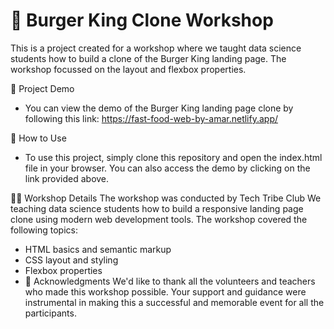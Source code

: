 
 # 🍔 Burger King Clone Workshop
This is a project created for a workshop where we taught data science students how to build a clone of the Burger King landing page. The workshop focussed on the layout and flexbox properties.

🚀 Project Demo
- You can view the demo of the Burger King landing page clone by following this link: https://fast-food-web-by-amar.netlify.app/

📖 How to Use
- To use this project, simply clone this repository and open the index.html file in your browser. You can also access the demo by clicking on the link provided above.

👨‍🏫 Workshop Details
The workshop was conducted by Tech Tribe Club We teaching data science students how to build a responsive landing page clone using modern web development tools. The workshop covered the following topics:

- HTML basics and semantic markup
- CSS layout and styling
- Flexbox properties
- 👏 Acknowledgments
We'd like to thank all the volunteers and teachers who made this workshop possible. Your support and guidance were instrumental in making this a successful and memorable event for all the participants.
